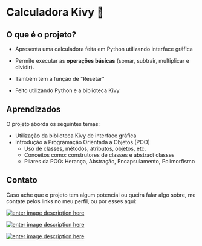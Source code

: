 
# Calculadora Kivy 🔢

## O que é o projeto?

- Apresenta uma calculadora feita em Python utilizando interface gráfica
- Permite executar as **operações básicas** (somar, subtrair, multiplicar e dividir).
- Também tem a função de "Resetar"

- Feito utilizando Python e a biblioteca Kivy

## Aprendizados

O projeto aborda os seguintes temas:

- Utilização da biblioteca Kivy de interface gráfica
- Introdução a Programação Orientada a Objetos (POO)
	- Uso de classes, métodos, atributos, objetos, etc.
	- Conceitos como: construtores de classes e abstract classes
	- Pilares da POO: Herança, Abstração, Encapsulamento, Polimorfismo

## Contato

Caso ache que o projeto tem algum potencial ou queira falar algo sobre, me contate pelos links no meu perfil, ou por esses aqui:

<a  href="https://www.linkedin.com/in/nathanguimaraes/">![enter image description here](https://img.shields.io/badge/-Nathan_Guimarães-blue?style=for-the-badge&logo=linkedin)</a>

<a  href="mailto:nathanhguimaraes@gmail.com">![enter image description here](https://img.shields.io/badge/-nathanhguimaraes@gmail.com-pink?style=for-the-badge&logo=gmail)</a>

<a  href="https://beacons.ai/nathanhgo">![enter image description here](https://img.shields.io/badge/-outros_links-blue?style=for-the-badge&logo=linktree)</a>
